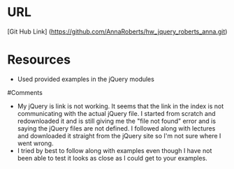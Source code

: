 # URL
[Git Hub Link] (https://github.com/AnnaRoberts/hw_jquery_roberts_anna.git)

# Resources
* Used provided examples in the jQuery modules

#Comments 
* My jQuery is link is not working. It seems that the link in the index is not communicating with the actual jQuery file. I started from scratch and redownloaded it and is still giving me the "file not found" error and is saying the jQuery files are not defined. I followed along with lectures and downloaded it straight from the jQuery site so I'm not sure where I went wrong. 
* I tried by best to follow along with examples even though I have not been able to test it looks as close as I could get to your examples. 
